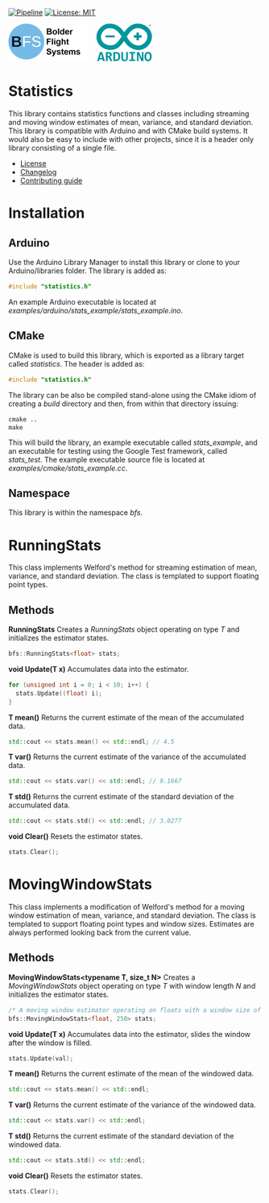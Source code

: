 [![Pipeline](https://gitlab.com/bolderflight/software/statistics/badges/main/pipeline.svg)](https://gitlab.com/bolderflight/software/statistics/) [![License: MIT](https://img.shields.io/badge/License-MIT-yellow.svg)](https://opensource.org/licenses/MIT)

![Bolder Flight Systems Logo](img/logo-words_75.png) &nbsp; &nbsp; ![Arduino Logo](img/arduino_logo_75.png)

# Statistics
This library contains statistics functions and classes including streaming and moving window estimates of mean, variance, and standard deviation. This library is compatible with Arduino and with CMake build systems. It would also be easy to include with other projects, since it is a header only library consisting of a single file.
   * [License](LICENSE.md)
   * [Changelog](CHANGELOG.md)
   * [Contributing guide](CONTRIBUTING.md)

# Installation

## Arduino
Use the Arduino Library Manager to install this library or clone to your Arduino/libraries folder. The library is added as:

```C++
#include "statistics.h"
```

An example Arduino executable is located at *examples/arduino/stats_example/stats_example.ino*.

## CMake
CMake is used to build this library, which is exported as a library target called *statistics*. The header is added as:

```C++
#include "statistics.h"
```

The library can be also be compiled stand-alone using the CMake idiom of creating a *build* directory and then, from within that directory issuing:

```
cmake ..
make
```

This will build the library, an example executable called *stats_example*, and an executable for testing using the Google Test framework, called *stats_test*. The example executable source file is located at *examples/cmake/stats_example.cc*.

## Namespace
This library is within the namespace *bfs*.

# RunningStats
This class implements Welford's method for streaming estimation of mean, variance, and standard deviation. The class is templated to support floating point types.

## Methods

**RunningStats<typename T>** Creates a *RunningStats* object operating on type *T* and initializes the estimator states.

```C++
bfs::RunningStats<float> stats;
```

**void Update(T x)** Accumulates data into the estimator.

```C++
for (unsigned int i = 0; i < 10; i++) {
  stats.Update((float) i);
}
```

**T mean()** Returns the current estimate of the mean of the accumulated data.

```C++
std::cout << stats.mean() << std::endl; // 4.5
```

**T var()** Returns the current estimate of the variance of the accumulated data.

```C++
std::cout << stats.var() << std::endl; // 9.1667
```

**T std()** Returns the current estimate of the standard deviation of the accumulated data.

```C++
std::cout << stats.std() << std::endl; // 3.0277
```

**void Clear()** Resets the estimator states.

```C++
stats.Clear();
```

# MovingWindowStats
This class implements a modification of Welford's method for a moving window estimation of mean, variance, and standard deviation. The class is templated to support floating point types and window sizes. Estimates are always performed looking back from the current value.

## Methods

**MovingWindowStats<typename T, size_t N>** Creates a *MovingWindowStats* object operating on type *T* with window length *N* and initializes the estimator states.

```C++
/* A moving window estimator operating on floats with a window size of 250 values */
bfs::MovingWindowStats<float, 250> stats;
```

**void Update(T x)** Accumulates data into the estimator, slides the window after the window is filled.

```C++
stats.Update(val);
```

**T mean()** Returns the current estimate of the mean of the windowed data.

```C++
std::cout << stats.mean() << std::endl;
```

**T var()** Returns the current estimate of the variance of the windowed data.

```C++
std::cout << stats.var() << std::endl;
```

**T std()** Returns the current estimate of the standard deviation of the windowed data.

```C++
std::cout << stats.std() << std::endl;
```

**void Clear()** Resets the estimator states.

```C++
stats.Clear();
```
